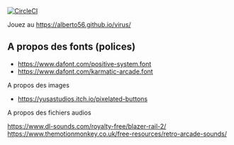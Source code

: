 [![CircleCI](https://circleci.com/gh/alberto56/virus.svg?style=svg)](https://circleci.com/gh/alberto56/virus)

Jouez au https://alberto56.github.io/virus/

A propos des fonts (polices)
-----

* https://www.dafont.com/positive-system.font
* https://www.dafont.com/karmatic-arcade.font


A propos des images


* https://yusastudios.itch.io/pixelated-buttons


A propos des fichiers audios


https://www.dl-sounds.com/royalty-free/blazer-rail-2/
https://www.themotionmonkey.co.uk/free-resources/retro-arcade-sounds/
